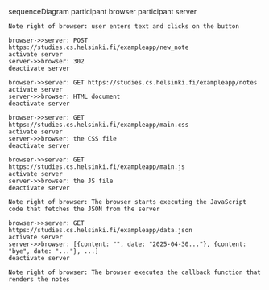sequenceDiagram
    participant browser
    participant server

    Note right of browser: user enters text and clicks on the button

    browser->>server: POST https://studies.cs.helsinki.fi/exampleapp/new_note
    activate server
    server->>browser: 302
    deactivate server

    browser->>server: GET https://studies.cs.helsinki.fi/exampleapp/notes
    activate server
    server->>browser: HTML document
    deactivate server

    browser->>server: GET https://studies.cs.helsinki.fi/exampleapp/main.css
    activate server
    server->>browser: the CSS file
    deactivate server

    browser->>server: GET https://studies.cs.helsinki.fi/exampleapp/main.js
    activate server
    server->>browser: the JS file
    deactivate server

    Note right of browser: The browser starts executing the JavaScript code that fetches the JSON from the server

    browser->>server: GET https://studies.cs.helsinki.fi/exampleapp/data.json
    activate server
    server->>browser: [{content: "", date: "2025-04-30..."}, {content: "bye", date: "..."}, ...]
    deactivate server

    Note right of browser: The browser executes the callback function that renders the notes
